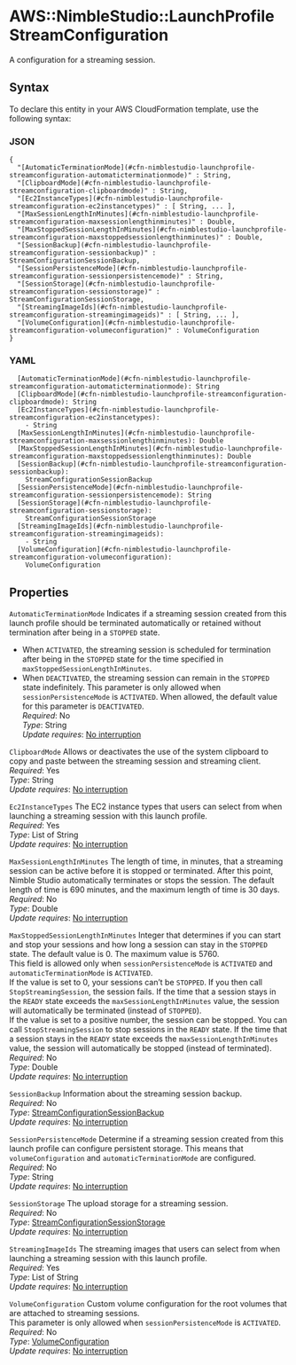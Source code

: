# AWS::NimbleStudio::LaunchProfile StreamConfiguration<a name="aws-properties-nimblestudio-launchprofile-streamconfiguration"></a>

A configuration for a streaming session\.

## Syntax<a name="aws-properties-nimblestudio-launchprofile-streamconfiguration-syntax"></a>

To declare this entity in your AWS CloudFormation template, use the following syntax:

### JSON<a name="aws-properties-nimblestudio-launchprofile-streamconfiguration-syntax.json"></a>

```
{
  "[AutomaticTerminationMode](#cfn-nimblestudio-launchprofile-streamconfiguration-automaticterminationmode)" : String,
  "[ClipboardMode](#cfn-nimblestudio-launchprofile-streamconfiguration-clipboardmode)" : String,
  "[Ec2InstanceTypes](#cfn-nimblestudio-launchprofile-streamconfiguration-ec2instancetypes)" : [ String, ... ],
  "[MaxSessionLengthInMinutes](#cfn-nimblestudio-launchprofile-streamconfiguration-maxsessionlengthinminutes)" : Double,
  "[MaxStoppedSessionLengthInMinutes](#cfn-nimblestudio-launchprofile-streamconfiguration-maxstoppedsessionlengthinminutes)" : Double,
  "[SessionBackup](#cfn-nimblestudio-launchprofile-streamconfiguration-sessionbackup)" : StreamConfigurationSessionBackup,
  "[SessionPersistenceMode](#cfn-nimblestudio-launchprofile-streamconfiguration-sessionpersistencemode)" : String,
  "[SessionStorage](#cfn-nimblestudio-launchprofile-streamconfiguration-sessionstorage)" : StreamConfigurationSessionStorage,
  "[StreamingImageIds](#cfn-nimblestudio-launchprofile-streamconfiguration-streamingimageids)" : [ String, ... ],
  "[VolumeConfiguration](#cfn-nimblestudio-launchprofile-streamconfiguration-volumeconfiguration)" : VolumeConfiguration
}
```

### YAML<a name="aws-properties-nimblestudio-launchprofile-streamconfiguration-syntax.yaml"></a>

```
  [AutomaticTerminationMode](#cfn-nimblestudio-launchprofile-streamconfiguration-automaticterminationmode): String
  [ClipboardMode](#cfn-nimblestudio-launchprofile-streamconfiguration-clipboardmode): String
  [Ec2InstanceTypes](#cfn-nimblestudio-launchprofile-streamconfiguration-ec2instancetypes):
    - String
  [MaxSessionLengthInMinutes](#cfn-nimblestudio-launchprofile-streamconfiguration-maxsessionlengthinminutes): Double
  [MaxStoppedSessionLengthInMinutes](#cfn-nimblestudio-launchprofile-streamconfiguration-maxstoppedsessionlengthinminutes): Double
  [SessionBackup](#cfn-nimblestudio-launchprofile-streamconfiguration-sessionbackup):
    StreamConfigurationSessionBackup
  [SessionPersistenceMode](#cfn-nimblestudio-launchprofile-streamconfiguration-sessionpersistencemode): String
  [SessionStorage](#cfn-nimblestudio-launchprofile-streamconfiguration-sessionstorage):
    StreamConfigurationSessionStorage
  [StreamingImageIds](#cfn-nimblestudio-launchprofile-streamconfiguration-streamingimageids):
    - String
  [VolumeConfiguration](#cfn-nimblestudio-launchprofile-streamconfiguration-volumeconfiguration):
    VolumeConfiguration
```

## Properties<a name="aws-properties-nimblestudio-launchprofile-streamconfiguration-properties"></a>

`AutomaticTerminationMode` <a name="cfn-nimblestudio-launchprofile-streamconfiguration-automaticterminationmode"></a>
Indicates if a streaming session created from this launch profile should be terminated automatically or retained without termination after being in a `STOPPED` state\.

- When `ACTIVATED`, the streaming session is scheduled for termination after being in the `STOPPED` state for the time specified in `maxStoppedSessionLengthInMinutes`\.
- When `DEACTIVATED`, the streaming session can remain in the `STOPPED` state indefinitely\.
  This parameter is only allowed when `sessionPersistenceMode` is `ACTIVATED`\. When allowed, the default value for this parameter is `DEACTIVATED`\.  
  _Required_: No  
  _Type_: String  
  _Update requires_: [No interruption](https://docs.aws.amazon.com/AWSCloudFormation/latest/UserGuide/using-cfn-updating-stacks-update-behaviors.html#update-no-interrupt)

`ClipboardMode` <a name="cfn-nimblestudio-launchprofile-streamconfiguration-clipboardmode"></a>
Allows or deactivates the use of the system clipboard to copy and paste between the streaming session and streaming client\.  
_Required_: Yes  
_Type_: String  
_Update requires_: [No interruption](https://docs.aws.amazon.com/AWSCloudFormation/latest/UserGuide/using-cfn-updating-stacks-update-behaviors.html#update-no-interrupt)

`Ec2InstanceTypes` <a name="cfn-nimblestudio-launchprofile-streamconfiguration-ec2instancetypes"></a>
The EC2 instance types that users can select from when launching a streaming session with this launch profile\.  
_Required_: Yes  
_Type_: List of String  
_Update requires_: [No interruption](https://docs.aws.amazon.com/AWSCloudFormation/latest/UserGuide/using-cfn-updating-stacks-update-behaviors.html#update-no-interrupt)

`MaxSessionLengthInMinutes` <a name="cfn-nimblestudio-launchprofile-streamconfiguration-maxsessionlengthinminutes"></a>
The length of time, in minutes, that a streaming session can be active before it is stopped or terminated\. After this point, Nimble Studio automatically terminates or stops the session\. The default length of time is 690 minutes, and the maximum length of time is 30 days\.  
_Required_: No  
_Type_: Double  
_Update requires_: [No interruption](https://docs.aws.amazon.com/AWSCloudFormation/latest/UserGuide/using-cfn-updating-stacks-update-behaviors.html#update-no-interrupt)

`MaxStoppedSessionLengthInMinutes` <a name="cfn-nimblestudio-launchprofile-streamconfiguration-maxstoppedsessionlengthinminutes"></a>
Integer that determines if you can start and stop your sessions and how long a session can stay in the `STOPPED` state\. The default value is 0\. The maximum value is 5760\.  
This field is allowed only when `sessionPersistenceMode` is `ACTIVATED` and `automaticTerminationMode` is `ACTIVATED`\.  
If the value is set to 0, your sessions can’t be `STOPPED`\. If you then call `StopStreamingSession`, the session fails\. If the time that a session stays in the `READY` state exceeds the `maxSessionLengthInMinutes` value, the session will automatically be terminated \(instead of `STOPPED`\)\.  
If the value is set to a positive number, the session can be stopped\. You can call `StopStreamingSession` to stop sessions in the `READY` state\. If the time that a session stays in the `READY` state exceeds the `maxSessionLengthInMinutes` value, the session will automatically be stopped \(instead of terminated\)\.  
_Required_: No  
_Type_: Double  
_Update requires_: [No interruption](https://docs.aws.amazon.com/AWSCloudFormation/latest/UserGuide/using-cfn-updating-stacks-update-behaviors.html#update-no-interrupt)

`SessionBackup` <a name="cfn-nimblestudio-launchprofile-streamconfiguration-sessionbackup"></a>
Information about the streaming session backup\.  
_Required_: No  
_Type_: [StreamConfigurationSessionBackup](aws-properties-nimblestudio-launchprofile-streamconfigurationsessionbackup.md)  
_Update requires_: [No interruption](https://docs.aws.amazon.com/AWSCloudFormation/latest/UserGuide/using-cfn-updating-stacks-update-behaviors.html#update-no-interrupt)

`SessionPersistenceMode` <a name="cfn-nimblestudio-launchprofile-streamconfiguration-sessionpersistencemode"></a>
Determine if a streaming session created from this launch profile can configure persistent storage\. This means that `volumeConfiguration` and `automaticTerminationMode` are configured\.  
_Required_: No  
_Type_: String  
_Update requires_: [No interruption](https://docs.aws.amazon.com/AWSCloudFormation/latest/UserGuide/using-cfn-updating-stacks-update-behaviors.html#update-no-interrupt)

`SessionStorage` <a name="cfn-nimblestudio-launchprofile-streamconfiguration-sessionstorage"></a>
The upload storage for a streaming session\.  
_Required_: No  
_Type_: [StreamConfigurationSessionStorage](aws-properties-nimblestudio-launchprofile-streamconfigurationsessionstorage.md)  
_Update requires_: [No interruption](https://docs.aws.amazon.com/AWSCloudFormation/latest/UserGuide/using-cfn-updating-stacks-update-behaviors.html#update-no-interrupt)

`StreamingImageIds` <a name="cfn-nimblestudio-launchprofile-streamconfiguration-streamingimageids"></a>
The streaming images that users can select from when launching a streaming session with this launch profile\.  
_Required_: Yes  
_Type_: List of String  
_Update requires_: [No interruption](https://docs.aws.amazon.com/AWSCloudFormation/latest/UserGuide/using-cfn-updating-stacks-update-behaviors.html#update-no-interrupt)

`VolumeConfiguration` <a name="cfn-nimblestudio-launchprofile-streamconfiguration-volumeconfiguration"></a>
Custom volume configuration for the root volumes that are attached to streaming sessions\.  
This parameter is only allowed when `sessionPersistenceMode` is `ACTIVATED`\.  
_Required_: No  
_Type_: [VolumeConfiguration](aws-properties-nimblestudio-launchprofile-volumeconfiguration.md)  
_Update requires_: [No interruption](https://docs.aws.amazon.com/AWSCloudFormation/latest/UserGuide/using-cfn-updating-stacks-update-behaviors.html#update-no-interrupt)
